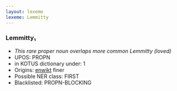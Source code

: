 ```yaml
---
layout: lexeme
lexeme: Lemmitty
---
```


###  Lemmitty₁

* _This rare proper noun overlaps more common *Lemmitty* (loved)_
* UPOS:  PROPN
* in KOTUS dictionary under:  1
* Origins: [enwikt](https://en.wiktionary.org/wiki/Lemmitty) finer 
* Possible NER class:  FIRST
* Blacklisted:  PROPN-BLOCKING

